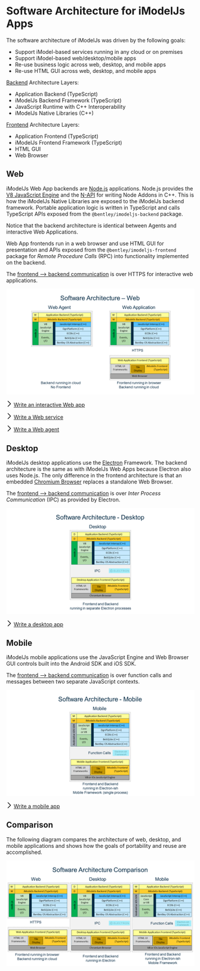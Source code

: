 # Software Architecture for iModelJs Apps

The software architecture of iModelJs was driven by the following goals:

- Support iModel-based services running in any cloud or on premises
- Support iModel-based web/desktop/mobile apps
- Re-use business logic across web, desktop, and mobile apps
- Re-use HTML GUI across web, desktop, and mobile apps

[Backend](../learning/backend) Architecture Layers:

- Application Backend (TypeScript)
- iModelJs Backend Framework (TypeScript)
- JavaScript Runtime with C++ Interoperability
- iModelJs Native Libraries (C++)

[Frontend](../learning/frontend) Architecture Layers:

- Application Frontend (TypeScript)
- iModelJs Frontend Framework (TypeScript)
- HTML GUI
- Web Browser

## Web

iModelJs Web App backends are [Node.js](http://www.nodejs.org) applications.
Node.js provides the [V8 JavaScript Engine](https://developers.google.com/v8/) and the [N-API](https://github.com/nodejs/abi-stable-node) for writing Node Addons in C++.
This is how the iModelJs Native Libraries are exposed to the iModelJs backend framework.
Portable application logic is written in TypeScript and calls TypeScript APIs exposed from the `@bentley/imodeljs-backend` package.

Notice that the backend architecture is identical between Agents and interactive Web Applications.

Web App frontends run in a web browser and use HTML GUI for presentation and APIs exposed from the `@bentley/imodeljs-frontend` package for *Remote Procedure Calls* (RPC) into functionality implemented on the backend.

The [frontend --> backend communication](./RpcInterface.md) is over HTTPS for interactive web applications.

![SoftwareArchitecture-Web](./SoftwareArchitecture-Web.png)

![>](./next.png) [Write an interactive Web app](../learning/WriteAnInteractiveWebApp.md)

![>](./next.png) [Write a Web service](../learning/WriteAWebService.md)

![>](./next.png) [Write a Web agent](../learning/WriteAWebAgent.md)

## Desktop

iModelJs desktop applications use the [Electron](https://electronjs.org/) Framework.
The backend architecture is the same as with iModelJs Web Apps because Electron also uses Node.js.
The only difference in the frontend architecture is that an embedded [Chromium Browser](https://www.chromium.org/Home) replaces a standalone Web Browser.

The [frontend --> backend communication](./RpcInterface.md) is over *Inter Process Communication* (IPC) as provided by Electron.

![SoftwareArchitecture-Desktop](./SoftwareArchitecture-Desktop.png)

![>](./next.png) [Write a desktop app](../learning/WriteAnInteractiveDesktopApp.md)

## Mobile

iModelJs mobile applications use the JavaScript Engine and Web Browser GUI controls built into the Android SDK and iOS SDK.

The [frontend --> backend communication](./RpcInterface.md) is over function calls and messages between two separate JavaScript contexts.

![SoftwareArchitecture-Mobile](./SoftwareArchitecture-Mobile.png)

![>](./next.png) [Write a mobile app](../learning/WriteAnInteractiveMobileApp.md)

## Comparison

The following diagram compares the architecture of web, desktop, and mobile applications and shows how the goals of portability and reuse are accomplished.

![SoftwareArchitecture-Comparison](./SoftwareArchitecture-Comparison.png)
